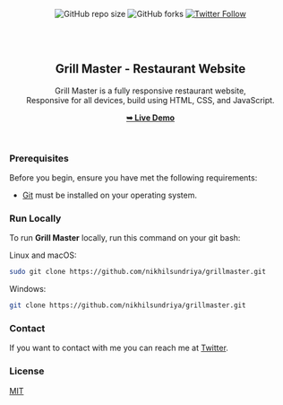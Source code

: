 <div align="center">
  
  ![GitHub repo size](https://img.shields.io/github/repo-size/nikhilsundriya/Grill-Master)
  ![GitHub forks](https://img.shields.io/github/forks/nikhilsundriya/Grill-Master?style=social)
  [![Twitter Follow](https://img.shields.io/twitter/follow/nikhil_sundriya?style=social)](https://twitter.com/nikhil_sundriya)

  <br />
  <br />

  <h2 align="center">Grill Master - Restaurant Website</h2>

  Grill Master is a fully responsive restaurant website, <br />Responsive for all devices, build using HTML, CSS, and JavaScript.

  <a href="https://grill-master-nikhil.netlify.app/"><strong>➥ Live Demo</strong></a>

</div>

<br />


### Prerequisites

Before you begin, ensure you have met the following requirements:

* [Git](https://git-scm.com/downloads "Download Git") must be installed on your operating system.

### Run Locally

To run **Grill Master** locally, run this command on your git bash:

Linux and macOS:

```bash
sudo git clone https://github.com/nikhilsundriya/grillmaster.git
```

Windows:

```bash
git clone https://github.com/nikhilsundriya/grillmaster.git
```

### Contact

If you want to contact with me you can reach me at [Twitter](https://www.twitter.com/nikhil_sundriya).

### License

[MIT](https://choosealicense.com/licenses/mit/)
